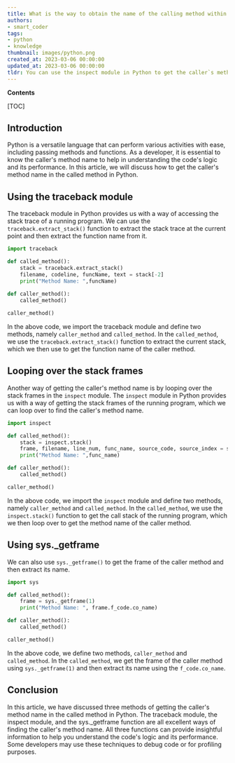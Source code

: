```yaml
---
title: What is the way to obtain the name of the calling method within the called method?
authors:
- smart_coder
tags:
- python
- knowledge
thumbnail: images/python.png
created_at: 2023-03-06 00:00:00
updated_at: 2023-03-06 00:00:00
tldr: You can use the inspect module in Python to get the caller`s method name in the called method.
---
```


**Contents**

[TOC]

## Introduction 

Python is a versatile language that can perform various activities with ease, including passing methods and functions. As a developer, it is essential to know the caller's method name to help in understanding the code's logic and its performance. In this article, we will discuss how to get the caller's method name in the called method in Python.

## Using the traceback module
The traceback module in Python provides us with a way of accessing the stack trace of a running program. We can use the `traceback.extract_stack()` function to extract the stack trace at the current point and then extract the function name from it.

```python
import traceback

def called_method():
    stack = traceback.extract_stack()
    filename, codeline, funcName, text = stack[-2]
    print("Method Name: ",funcName)
    
def caller_method():
    called_method()

caller_method()  
```

In the above code, we import the traceback module and define two methods, namely `caller_method` and `called_method`. In the `called_method`, we use the `traceback.extract_stack()` function to extract the current stack, which we then use to get the function name of the caller method.

## Looping over the stack frames
Another way of getting the caller's method name is by looping over the stack frames in the `inspect` module. The `inspect` module in Python provides us with a way of getting the stack frames of the running program, which we can loop over to find the caller's method name.

```python
import inspect

def called_method():
    stack = inspect.stack()
    frame, filename, line_num, func_name, source_code, source_index = stack[1]
    print("Method Name: ",func_name)

def caller_method():
    called_method()

caller_method()
```

In the above code, we import the `inspect` module and define two methods, namely `caller_method` and `called_method`. In the `called_method`, we use the `inspect.stack()` function to get the call stack of the running program, which we then loop over to get the method name of the caller method.

## Using sys._getframe
We can also use `sys._getframe()` to get the frame of the caller method and then extract its name.

```python
import sys

def called_method():
    frame = sys._getframe(1)
    print("Method Name: ", frame.f_code.co_name)

def caller_method():
    called_method()

caller_method()
```

In the above code, we define two methods, `caller_method` and `called_method`. In the `called_method`, we get the frame of the caller method using `sys._getframe(1)` and then extract its name using the `f_code.co_name`.

## Conclusion
In this article, we have discussed three methods of getting the caller's method name in the called method in Python. The traceback module, the inspect module, and the sys._getframe function are all excellent ways of finding the caller's method name.  All three functions can provide insightful information to help you understand the code's logic and its performance. Some developers may use these techniques to debug code or for profiling purposes.
